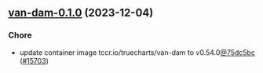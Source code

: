 

## [van-dam-0.1.0](https://github.com/truecharts/charts/compare/van-dam-0.0.9...van-dam-0.1.0) (2023-12-04)

### Chore

- update container image tccr.io/truecharts/van-dam to v0.54.0[@75dc5bc](https://github.com/75dc5bc) ([#15703](https://github.com/truecharts/charts/issues/15703))
  
  